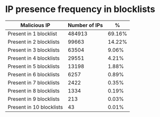# IP presence frequency in blocklists
| Malicious IP | Number of IPs | % |
|----|----|----|
| Present in 1 blocklist | 484913 | 69.16% |
| Present in 2 blocklists | 99663 | 14.22% |
| Present in 3 blocklists | 63504 | 9.06% |
| Present in 4 blocklists | 29551 | 4.21% |
| Present in 5 blocklists | 13198 | 1.88% |
| Present in 6 blocklists | 6257 | 0.89% |
| Present in 7 blocklists | 2422 | 0.35% |
| Present in 8 blocklists | 1334 | 0.19% |
| Present in 9 blocklists | 213 | 0.03% |
| Present in 10 blocklists | 43 | 0.01% |
